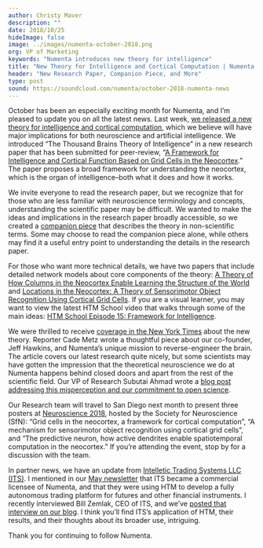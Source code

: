 ```yaml
---
author: Christy Maver
description: ""
date: 2018/10/25
hideImage: false
image: ../images/numenta-october-2018.png
org: VP of Marketing
keywords: "Numenta introduces new theory for intelligence"
title: "New Theory for Intelligence and Cortical Computation | Numenta News - October 2018"
header: "New Research Paper, Companion Piece, and More"
type: post
sound: https://soundcloud.com/numenta/october-2018-numenta-news
---
```


October has been an especially exciting month for Numenta, and I’m pleased to update you on all the latest news. Last week, [we released a new theory for intelligence and cortical computation](/press/2018/10/15/numenta-introduces-breakthrough-theory-for-intelligence-and-cortical-computation/), which we believe will have major implications for both neuroscience and artificial intelligence. We introduced “The Thousand Brains Theory of Intelligence” in a new research paper that has been submitted for peer-review, “[A Framework for Intelligence and Cortical Function Based on Grid Cells in the Neocortex](/neuroscience-research/research-publications/papers/a-framework-for-intelligence-and-cortical-function-based-on-grid-cells-in-the-neocortex/).” The paper proposes a broad framework for understanding the neocortex, which is the organ of intelligence–both what it does and how it works.

We invite everyone to read the research paper, but we recognize that for those who are less familiar with neuroscience terminology and concepts, understanding the scientific paper may be difficult. We wanted to make the ideas and implications in the research paper broadly accessible, so we created a [companion piece](/neuroscience-research/research-publications/papers/thousand-brains-theory-of-intelligence-companion-paper/) that describes the theory in non-scientific terms. Some may choose to read the companion piece alone, while others may find it a useful entry point to understanding the details in the research paper.

For those who want more technical details, we have two papers that include detailed network models about core components of the theory: [A Theory of How Columns in the Neocortex Enable Learning the Structure of the World](/neuroscience-research/research-publications/papers/a-theory-of-how-columns-in-the-neocortex-enable-learning-the-structure-of-the-world/) and [Locations in the Neocortex: A Theory of Sensorimotor Object Recognition Using Cortical Grid Cells](/neuroscience-research/research-publications/papers/locations-in-the-neocortex-a-theory-of-sensorimotor-object-recognition-using-cortical-grid-cells/). If you are a visual learner, you may want to view the latest HTM School video that walks through some of the main ideas: [HTM School Episode 15: Framework for Intelligence](https://www.youtube.com/watch?v=LNRZD9YJCdI).

We were thrilled to receive [coverage in the New York Times](https://www.nytimes.com/2018/10/14/technology/jeff-hawkins-brain-research.html) about the new theory. Reporter Cade Metz wrote a thoughtful piece about our co-founder, Jeff Hawkins, and Numenta’s unique mission to reverse-engineer the brain. The article covers our latest research quite nicely, but some scientists may have gotten the impression that the theoretical neuroscience we do at Numenta happens behind closed doors and apart from the rest of the scientific field. Our VP of Research Subutai Ahmad wrote a [blog post addressing this misperception and our commitment to open science](/blog/2018/10/22/framework_for_intelligence_commitment_to_open_science/).

Our Research team will travel to San Diego next month to present three posters at [Neuroscience 2018](/company/events/2018/11/07/sfn-2018/), hosted by the Society for Neuroscience (SfN): “Grid cells in the neocortex, a framework for cortical computation”, “A mechanism for sensorimotor object recognition using cortical grid cells”, and “The predictive neuron, how active dendrites enable spatiotemporal computation in the neocortex.”  If you’re attending the event, stop by for a discussion with the team.

In partner news, we have an update from [Intelletic Trading Systems LLC (ITS)](http://www.intelletic.com/). I mentioned in our [May newsletter](/company/newsletter/2018/05/23/may-newsletter-2018/) that ITS became a commercial licensee of Numenta, and that they were using HTM to develop a fully autonomous trading platform for futures and other financial instruments. I recently interviewed Bill Zemlak, CEO of ITS, and we’ve [posted that interview on our blog](/blog/2018/10/08/intelletic_trading_systems/). I think you’ll find ITS’s application of HTM, their results, and their thoughts about its broader use, intriguing.

Thank you for continuing to follow Numenta.
